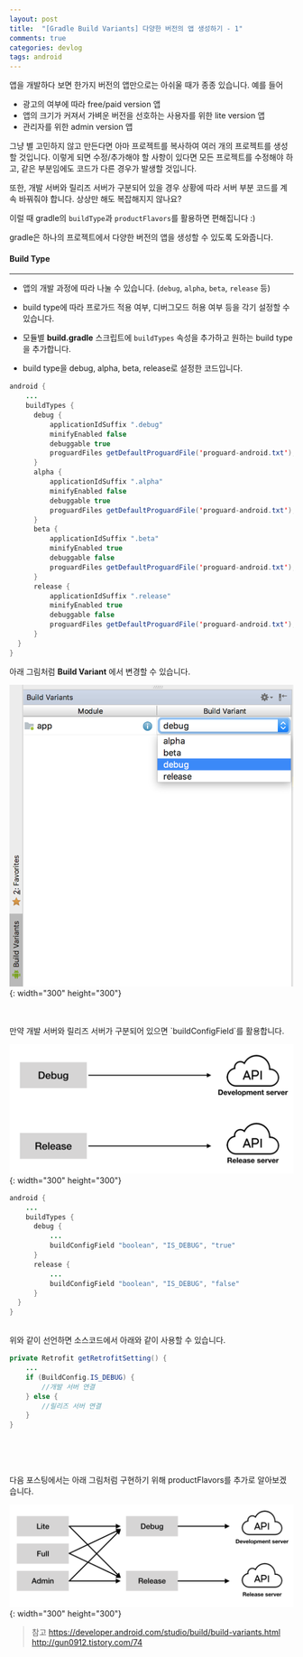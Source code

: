 ```yaml
---
layout: post
title:  "[Gradle Build Variants] 다양한 버전의 앱 생성하기 - 1"
comments: true
categories: devlog
tags: android
---
```


앱을 개발하다 보면 한가지 버전의 앱만으로는 아쉬울 때가 종종 있습니다. 예를 들어
- 광고의 여부에 따라 free/paid version 앱
- 앱의 크기가 커져서 가벼운 버전을 선호하는 사용자를 위한 lite version 앱
- 관리자를 위한 admin version 앱

그냥 별 고민하지 않고 만든다면 아마 프로젝트를 복사하여 여러 개의 프로젝트를 생성할 것입니다. 이렇게 되면 수정/추가해야 할 사항이 있다면 모든 프로젝트를 수정해야 하고, 같은 부분임에도 코드가 다른 경우가 발생할 것입니다.

또한, 개발 서버와 릴리즈 서버가 구분되어 있을 경우 상황에 따라 서버 부분 코드를 계속 바꿔줘야 합니다. 상상만 해도 복잡해지지 않나요?

이럴 때 gradle의 `buildType`과 `productFlavors`를 활용하면 편해집니다 :)


gradle은 하나의 프로젝트에서 다양한 버전의 앱을 생성할 수 있도록 도와줍니다.


#### Build Type
---
- 앱의 개발 과정에 따라 나눌 수 있습니다. (`debug`, `alpha`, `beta`, `release` 등)
- build type에 따라 프로가드 적용 여부, 디버그모드 허용 여부 등을 각기 설정할 수 있습니다.
- 모듈별 **build.gradle** 스크립트에 `buildTypes` 속성을 추가하고 원하는 build type을 추가합니다.

- build type을 debug, alpha, beta, release로 설정한 코드입니다.
~~~java
android {
    ...
    buildTypes {
      debug {
          applicationIdSuffix ".debug"
          minifyEnabled false
          debuggable true
          proguardFiles getDefaultProguardFile('proguard-android.txt'), 'proguard-rules.pro'
      }
      alpha {
          applicationIdSuffix ".alpha"
          minifyEnabled false
          debuggable true
          proguardFiles getDefaultProguardFile('proguard-android.txt'), 'proguard-rules.pro'
      }
      beta {
          applicationIdSuffix ".beta"
          minifyEnabled true
          debuggable false
          proguardFiles getDefaultProguardFile('proguard-android.txt'), 'proguard-rules.pro'
      }
      release {
          applicationIdSuffix ".release"
          minifyEnabled true
          debuggable false
          proguardFiles getDefaultProguardFile('proguard-android.txt'), 'proguard-rules.pro'
      }
  }
}
~~~

아래 그림처럼 **Build Variant** 에서 변경할 수 있습니다.

![buildvariant_build_type](/assets/img/android/buildvariants-buildTypes.png){: width="300" height="300"}

<br/>
<br/>
만약 개발 서버와 릴리즈 서버가 구분되어 있으면 `buildConfigField`를 활용합니다.

![buildtypes-api_server](/assets//img/android/buildTypes-api_server.png){: width="300" height="300"}

~~~java
android {
    ...
    buildTypes {
      debug {
          ...
          buildConfigField "boolean", "IS_DEBUG", "true"
      }
      release {
          ...
          buildConfigField "boolean", "IS_DEBUG", "false"
      }
  }
}
~~~
<br/>
위와 같이 선언하면 소스코드에서 아래와 같이 사용할 수 있습니다.
<br/>

~~~java
private Retrofit getRetrofitSetting() {
    ...
    if (BuildConfig.IS_DEBUG) {
        //개발 서버 연결
    } else {
        //릴리즈 서버 연결
    }
}
~~~
<br/>
<br/>
<br/>

다음 포스팅에서는 아래 그림처럼 구현하기 위해 productFlavors를 추가로 알아보겠습니다.

![buildtypes+productFlavors](/assets/img/android/buildtypes+productflavors.png){: width="300" height="300"}




>참고
https://developer.android.com/studio/build/build-variants.html
http://gun0912.tistory.com/74
